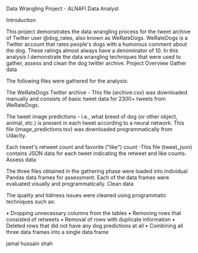 


Data Wrangling Project - ALNAFI Data Analyst

Introduction

This project demonstrates the data wrangling process for the tweet archive of Twitter user @dog_rates, also known as WeRateDogs. WeRateDogs is a Twitter account that rates people's dogs with a humorous comment about the dog. These ratings almost always have a denominator of 10. In this analysis I demonstrate the data wrangling techniques that were used to gather, assess and clean the dog twitter archive. Project Overview Gather data

The following files were gathered for the analysis:

The WeRateDogs Twitter archive - This file (archive.csv) was downloaded manually and consists of basic tweet data for 2300+ tweets from WeRateDogs.

The tweet image predictions - i.e., what breed of dog (or other object, animal, etc.) is present in each tweet according to a neural network. This file (image_predictions.tsv) was downloaded programmatically from Udacity.

Each tweet's retweet count and favorite ("like") count -This file (tweet_json) contains JSON data for each tweet indicating the retweet and like counts. Assess data

The three files obtained in the gathering phase were loaded into individual Pandas data frames for assessment. Each of the data frames were evaluated visually and programmatically. Clean data

The quality and tidiness issues were cleaned using programmatic techniques such as:

• Dropping unnecessary columns from the tables • Removing rows that consisted of retweets • Removal of rows with duplicate information • Deleted rows that did not have any dog predictions at all • Combining all three data frames into a single data frame

jamal hussain shah
